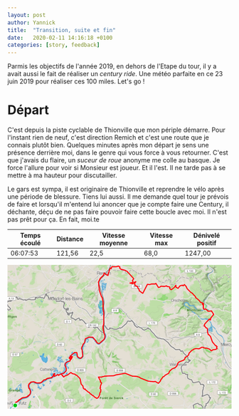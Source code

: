 ```yaml
---
layout: post
author: Yannick
title:  "Transition, suite et fin"
date:   2020-02-11 14:16:18 +0100
categories: [story, feedback]
---
```


Parmis les objectifs de l'année 2019, en dehors de l'Etape du tour, il y a avait aussi le fait de réaliser un *century ride*. Une météo parfaite en ce 23 juin 2019 pour réaliser ces 100 miles. Let's go !

# Départ

C'est depuis la piste cyclable de Thionville que mon périple démarre. Pour l'instant rien de neuf, c'est direction Remich et c'est une route que je connais plutôt bien. Quelques minutes après mon départ je sens une présence derrière moi, dans le genre qui vous force à vous retourner. C'est que j'avais du flaire, un *suceur de roue* anonyme me colle au basque. Je force l'allure pour voir si Monsieur est joueur. Et il l'est. Il ne tarde pas à se mettre à ma hauteur pour discutailler.

Le gars est sympa, il est originaire de Thionville et reprendre le vélo après une période de blessure. Tiens lui aussi. Il me demande quel tour je prévois de faire et lorsqu'il m'entend lui anoncer que je compte faire une Century, il déchante, déçu de ne pas faire pouvoir faire cette boucle avec moi. Il n'est pas prêt pour ça. En fait, moi.te


| Temps écoulé | Distance | Vitesse moyenne | Vitesse max | Dénivelé positif |
| ------------ | -------- | --------------- | ----------- | ---------------- |
| 06:07:53     | 121,56   | 22,5            | 68,0        | 1247,00          |

![trois frontieres map](/assets/images/troisfrontieres/troisfrontieres_map.png)